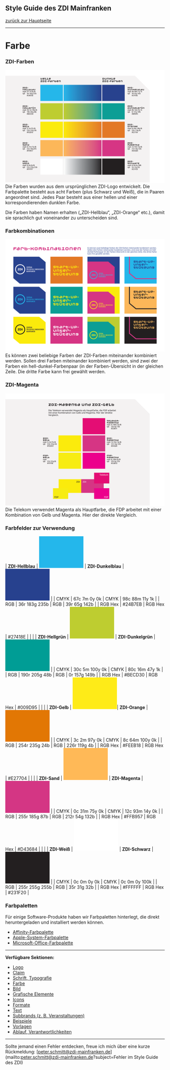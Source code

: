 ## Style Guide des ZDI Mainfranken
[zurück zur Hauptseite](Readme.md)

---

# Farbe


### ZDI-Farben

![ZDI-Farben](/images/ZDI-Farben.png)
Die Farben wurden aus dem ursprünglichen ZDI-Logo entwickelt. Die Farbpalette besteht aus acht Farben (plus Schwarz und Weiß), die in Paaren angeordnet sind. Jedes Paar besteht aus einer hellen und einer korrespondierenden dunklen Farbe.

Die Farben haben Namen erhalten („ZDI-Hellblau“, „ZDI-Orange“ etc.), damit sie sprachlich gut voneinander zu unterscheiden sind.


### Farbkombinationen

![Farbkombinationen](/images/Farbkombinationen.png)
Es können zwei beliebige Farben der ZDI-Farben miteinander kombiniert werden. Sollen drei Farben miteinander kombiniert werden, sind zwei der Farben ein hell-dunkel-Farbenpaar (in der Farben-Übersicht in der gleichen Zeile. Die dritte Farbe kann frei gewählt werden.


### ZDI-Magenta

![ZDI-Magenta](/images/ZDI-Magenta-Vergleich.png)
Die Telekom verwendet Magenta als Hauptfarbe, die FDP arbeitet mit einer Kombination von Gelb und Magenta. Hier der direkte Vergleich.

### Farbfelder zur Verwendung

| **ZDI-Hellblau** | ![ZDI-Hellblau](/images/Farbfeld_ZDI-hellblau.png) | **ZDI-Dunkelblau** | ![ZDI-Dunkelblau](/images/Farbfeld_ZDI-dunkelblau.png) | 
| CMYK | 67c 7m 0y 0k | CMYK | 98c 88m 11y 1k | 
| RGB | 36r 183g 235b | RGB | 39r 65g 142b | 
| RGB Hex | \#24B7EB | RGB Hex | \#27418E | 
|  |
| **ZDI-Hellgrün** | ![ZDI-Hellgrün](/images/Farbfeld_ZDI-hellgruen.png) | **ZDI-Dunkelgrün** | ![ZDI-Dunkelgrün](/images/Farbfeld_ZDI-dunkelgruen.png) |
| CMYK | 30c 5m 100y 0k | CMYK | 80c 16m 47y 1k | 
| RGB | 190r 205g 48b | RGB | 0r 157g 149b | 
| RGB Hex | \#BECD30 | RGB Hex | \#009D95 | 
|  |
| **ZDI-Gelb** | ![ZDI-Gelb](/images/Farbfeld_ZDI-gelb.png)| **ZDI-Orange** | ![ZDI-Orange](/images/Farbfeld_ZDI-orange.png) |
| CMYK | 3c 2m 97y 0k | CMYK | 8c 64m 100y 0k | 
| RGB | 254r 235g 24b | RGB | 226r 119g 4b | 
| RGB Hex | \#FEEB18 | RGB Hex | \#E27704 | 
|  |
| **ZDI-Sand** | ![ZDI-Sand](/images/Farbfeld_ZDI-sand.png) | **ZDI-Magenta** | ![ZDI-Magenta](/images/Farbfeld_ZDI-magenta.png) |
| CMYK | 0c 31m 75y 0k | CMYK | 12c 93m 14y 0k | 
| RGB | 255r 185g 87b | RGB | 212r 54g 132b | 
| RGB Hex | \#FFB957 | RGB Hex | \#D43684 | 
|  |
| **ZDI-Weiß** | ![ZDI-Weiß](/images/Farbfeld_ZDI-weiss.png) | **ZDI-Schwarz** | ![ZDI-Schwarz](/images/Farbfeld_ZDI-schwarz.png) |
| CMYK | 0c 0m 0y 0k | CMYK | 0c 0m 0y 100k | 
| RGB | 255r 255g 255b | RGB | 35r 31g 32b | 
| RGB Hex | \#FFFFFF | RGB Hex | \#231F20 | 

### Farbpaletten
Für einige Software-Produkte haben wir Farbpaletten hinterlegt, die direkt heruntergeladen und installiert werden können.
* [Affinity-Farbpalette](/files/Affinity.zip)
* [Apple-System-Farbpalette](/files/Apple.zip)
* [Microsoft-Office-Farbpalette](/files/Office.zip)


---

**Verfügbare Sektionen:**

* [Logo](Logo.md)
* [Claim](Claim.md)
* [Schrift, Typografie](Schrift_Typografie.md)
* [Farbe](Farbe.md)
* [Bild](Bild.md)
* [Grafische Elemente](Grafische_Elemente.md)
* [Icons](Icons.md)
* [Formate](Formate.md)
* [Text](Text.md)
* [Subbrands (z. B. Veranstaltungen)](Subbrands_zB_Veranstaltungen.md)
* [Beispiele](Beispiele.md)
* [Vorlagen](Vorlagen.md)
* [Ablauf, Verantwortlichkeiten](Ablauf_Verantwortlichkeiten.md)


---

Sollte jemand einen Fehler entdecken, freue ich mich über eine kurze Rückmeldung: [peter.schmitt@zdi-mainfranken.de](mailto:peter.schmitt@zdi-mainfranken.de?subject=Fehler im Style Guide des ZDI)